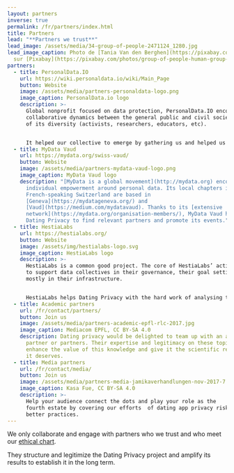 ```yaml
---
layout: partners
inverse: true
permalink: /fr/partners/index.html
title: Partners
lead: "**Partners we trust**"
lead_image: /assets/media/34-group-of-people-2471124_1280.jpg
lead_image_caption: Photo de [Tania Van den Berghen](https://pixabay.com/users/taniavdb-54472/)
  sur [Pixabay](https://pixabay.com/photos/group-of-people-human-group-color-2471124/)
partners:
  - title: PersonalData.IO
    url: https://wiki.personaldata.io/wiki/Main_Page
    button: Website
    image: /assets/media/partners-personaldata-logo.png
    image_caption: PersonalData.io logo
    description: >-
      Global nonprofit focused on data protection, PersonalData.IO encourages
      collaborative dynamics between the general public and civil society in all
      of its diversity (activists, researchers, educators, etc).


      It helped our collective to emerge by gathering us and helped us to think together. Its wiki platform provided us with the structure we needed to start working on dating app data (giving us access to store, manage and access structured data).
  - title: MyData Vaud
    url: https://mydata.org/swiss-vaud/
    button: Website
    image: /assets/media/partners-mydata-vaud-logo.png
    image_caption: MyData Vaud logo
    description: "[MyData is a global movement](http://mydata.org) encouraging
      individual empowerment around personal data. Its local chapters in
      French-speaking Switzerland are based in
      [Geneva](https://mydatageneva.org/) and
      [Vaud](https://medium.com/mydatavaud). Thanks to its [extensive
      network](https://mydata.org/organisation-members/), MyData Vaud helps
      Dating Privacy to find relevant partners and promote its events."
  - title: HestiaLabs
    url: https://hestialabs.org/
    button: Website
    image: /assets/img/hestialabs-logo.svg
    image_caption: HestiaLabs logo
    description: >-
      HestiaLabs is a common good project. The core of HestiaLabs’ activities is
      to support data collectives in their governance, their goal setting and
      mostly in their infrastructure.


      HestiaLabs helps Dating Privacy with the hard work of analysing the data collected and turning it into actionable insights.
  - title: Academic partners
    url: /fr/contact/partners/
    button: Join us
    image: /assets/media/partners-academic-epfl-rlc-2017.jpg
    image_caption: Mediacom EPFL, CC BY-SA 4.0
    description: Dating privacy would be delighted to team up with an academic
      partner or partners. Their expertise and legitimacy on these topics would
      enhance the value of this knowledge and give it the scientific resonance
      it deserves.
  - title: Media partners
    url: /fr/contact/media/
    button: Join us
    image: /assets/media/partners-media-jamikaverhandlungen-nov-2017-7.jpg
    image_caption: Kasa Fue, CC BY-SA 4.0
    description: >-
      Help your audience connect the dots and play your role as the
      fourth estate by covering our efforts  of dating app privacy risks and
      better practices.
---
```

We only collaborate and engage with partners who we trust and who meet our
[ethical chart](/fr/ethics/).

They structure and legitimize the Dating Privacy project and amplify its results to establish it in the long term.